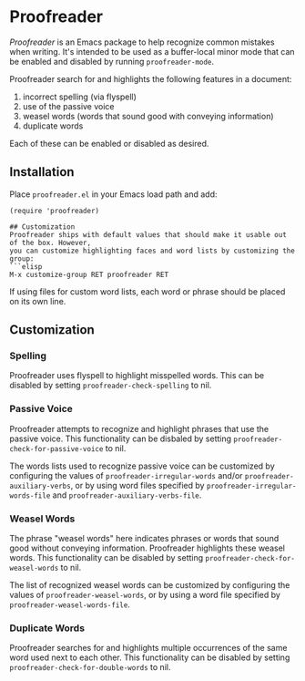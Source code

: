 # Proofreader
*Proofreader* is an Emacs package to help recognize common mistakes when writing. It's intended to be used as a buffer-local minor mode that can be enabled and disabled by running `proofreader-mode`.

Proofreader search for and highlights the following features in a document:
1. incorrect spelling (via flyspell)
2. use of the passive voice
3. weasel words (words that sound good with conveying information)
4. duplicate words

Each of these can be enabled or disabled as desired.

## Installation
Place `proofreader.el` in your Emacs load path and add:

```elisp
(require 'proofreader)

## Customization
Proofreader ships with default values that should make it usable out of the box. However,
you can customize highlighting faces and word lists by customizing the group:
```elisp
M-x customize-group RET proofreader RET
```
If using files for custom word lists, each word or phrase should be placed on its own line.

## Customization
### Spelling
Proofreader uses flyspell to highlight misspelled words.  This can be disabled by setting `proofreader-check-spelling` to nil.

### Passive Voice
Proofreader attempts to recognize and highlight phrases that use the passive voice.  This functionality can be disbaled by setting `proofreader-check-for-passive-voice` to nil.

The words lists used to recognize passive voice can be customized by configuring the values of `proofreader-irregular-words` and/or `proofreader-auxiliary-verbs`, or by using word files specified by `proofreader-irregular-words-file` and `proofreader-auxiliary-verbs-file`.

### Weasel Words
The phrase "weasel words" here indicates phrases or words that sound good without conveying information.  Proofreader highlights these weasel words.  This functionality can be disabled by setting `proofreader-check-for-weasel-words` to nil.

The list of recognized weasel words can be customized by configuring the values of `proofreader-weasel-words`, or by using a word file specified by `proofreader-weasel-words-file`.

### Duplicate Words
Proofreader searches for and highlights multiple occurrences of the same word used next to each other.  This functionality can be disabled by setting `proofreader-check-for-double-words` to nil.

